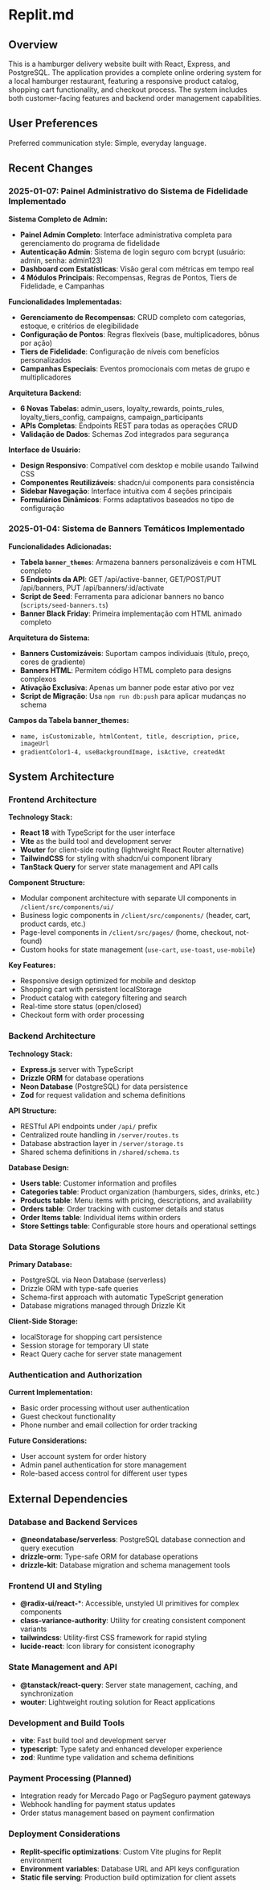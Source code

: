 # Replit.md

## Overview

This is a hamburger delivery website built with React, Express, and PostgreSQL. The application provides a complete online ordering system for a local hamburger restaurant, featuring a responsive product catalog, shopping cart functionality, and checkout process. The system includes both customer-facing features and backend order management capabilities.

## User Preferences

Preferred communication style: Simple, everyday language.

## Recent Changes

### 2025-01-07: Painel Administrativo do Sistema de Fidelidade Implementado

**Sistema Completo de Admin:**
- **Painel Admin Completo**: Interface administrativa completa para gerenciamento do programa de fidelidade
- **Autenticação Admin**: Sistema de login seguro com bcrypt (usuário: admin, senha: admin123)
- **Dashboard com Estatísticas**: Visão geral com métricas em tempo real
- **4 Módulos Principais**: Recompensas, Regras de Pontos, Tiers de Fidelidade, e Campanhas

**Funcionalidades Implementadas:**
- **Gerenciamento de Recompensas**: CRUD completo com categorias, estoque, e critérios de elegibilidade
- **Configuração de Pontos**: Regras flexíveis (base, multiplicadores, bônus por ação)
- **Tiers de Fidelidade**: Configuração de níveis com benefícios personalizados
- **Campanhas Especiais**: Eventos promocionais com metas de grupo e multiplicadores

**Arquitetura Backend:**
- **6 Novas Tabelas**: admin_users, loyalty_rewards, points_rules, loyalty_tiers_config, campaigns, campaign_participants
- **APIs Completas**: Endpoints REST para todas as operações CRUD
- **Validação de Dados**: Schemas Zod integrados para segurança

**Interface de Usuário:**
- **Design Responsivo**: Compatível com desktop e mobile usando Tailwind CSS
- **Componentes Reutilizáveis**: shadcn/ui components para consistência
- **Sidebar Navegação**: Interface intuitiva com 4 seções principais
- **Formulários Dinâmicos**: Forms adaptativos baseados no tipo de configuração

### 2025-01-04: Sistema de Banners Temáticos Implementado

**Funcionalidades Adicionadas:**
- **Tabela `banner_themes`**: Armazena banners personalizáveis e com HTML completo
- **5 Endpoints da API**: GET /api/active-banner, GET/POST/PUT /api/banners, PUT /api/banners/:id/activate
- **Script de Seed**: Ferramenta para adicionar banners no banco (`scripts/seed-banners.ts`)
- **Banner Black Friday**: Primeira implementação com HTML animado completo

**Arquitetura do Sistema:**
- **Banners Customizáveis**: Suportam campos individuais (título, preço, cores de gradiente)
- **Banners HTML**: Permitem código HTML completo para designs complexos
- **Ativação Exclusiva**: Apenas um banner pode estar ativo por vez
- **Script de Migração**: Usa `npm run db:push` para aplicar mudanças no schema

**Campos da Tabela banner_themes:**
- `name, isCustomizable, htmlContent, title, description, price, imageUrl`
- `gradientColor1-4, useBackgroundImage, isActive, createdAt`

## System Architecture

### Frontend Architecture

**Technology Stack:**
- **React 18** with TypeScript for the user interface
- **Vite** as the build tool and development server
- **Wouter** for client-side routing (lightweight React Router alternative)
- **TailwindCSS** for styling with shadcn/ui component library
- **TanStack Query** for server state management and API calls

**Component Structure:**
- Modular component architecture with separate UI components in `/client/src/components/ui/`
- Business logic components in `/client/src/components/` (header, cart, product cards, etc.)
- Page-level components in `/client/src/pages/` (home, checkout, not-found)
- Custom hooks for state management (`use-cart`, `use-toast`, `use-mobile`)

**Key Features:**
- Responsive design optimized for mobile and desktop
- Shopping cart with persistent localStorage
- Product catalog with category filtering and search
- Real-time store status (open/closed)
- Checkout form with order processing

### Backend Architecture

**Technology Stack:**
- **Express.js** server with TypeScript
- **Drizzle ORM** for database operations
- **Neon Database** (PostgreSQL) for data persistence
- **Zod** for request validation and schema definitions

**API Structure:**
- RESTful API endpoints under `/api/` prefix
- Centralized route handling in `/server/routes.ts`
- Database abstraction layer in `/server/storage.ts`
- Shared schema definitions in `/shared/schema.ts`

**Database Design:**
- **Users table**: Customer information and profiles
- **Categories table**: Product organization (hamburgers, sides, drinks, etc.)
- **Products table**: Menu items with pricing, descriptions, and availability
- **Orders table**: Order tracking with customer details and status
- **Order Items table**: Individual items within orders
- **Store Settings table**: Configurable store hours and operational settings

### Data Storage Solutions

**Primary Database:**
- PostgreSQL via Neon Database (serverless)
- Drizzle ORM with type-safe queries
- Schema-first approach with automatic TypeScript generation
- Database migrations managed through Drizzle Kit

**Client-Side Storage:**
- localStorage for shopping cart persistence
- Session storage for temporary UI state
- React Query cache for server state management

### Authentication and Authorization

**Current Implementation:**
- Basic order processing without user authentication
- Guest checkout functionality
- Phone number and email collection for order tracking

**Future Considerations:**
- User account system for order history
- Admin panel authentication for store management
- Role-based access control for different user types

## External Dependencies

### Database and Backend Services
- **@neondatabase/serverless**: PostgreSQL database connection and query execution
- **drizzle-orm**: Type-safe ORM for database operations
- **drizzle-kit**: Database migration and schema management tools

### Frontend UI and Styling
- **@radix-ui/react-***: Accessible, unstyled UI primitives for complex components
- **class-variance-authority**: Utility for creating consistent component variants
- **tailwindcss**: Utility-first CSS framework for rapid styling
- **lucide-react**: Icon library for consistent iconography

### State Management and API
- **@tanstack/react-query**: Server state management, caching, and synchronization
- **wouter**: Lightweight routing solution for React applications

### Development and Build Tools
- **vite**: Fast build tool and development server
- **typescript**: Type safety and enhanced developer experience
- **zod**: Runtime type validation and schema definitions

### Payment Processing (Planned)
- Integration ready for Mercado Pago or PagSeguro payment gateways
- Webhook handling for payment status updates
- Order status management based on payment confirmation

### Deployment Considerations
- **Replit-specific optimizations**: Custom Vite plugins for Replit environment
- **Environment variables**: Database URL and API keys configuration
- **Static file serving**: Production build optimization for client assets